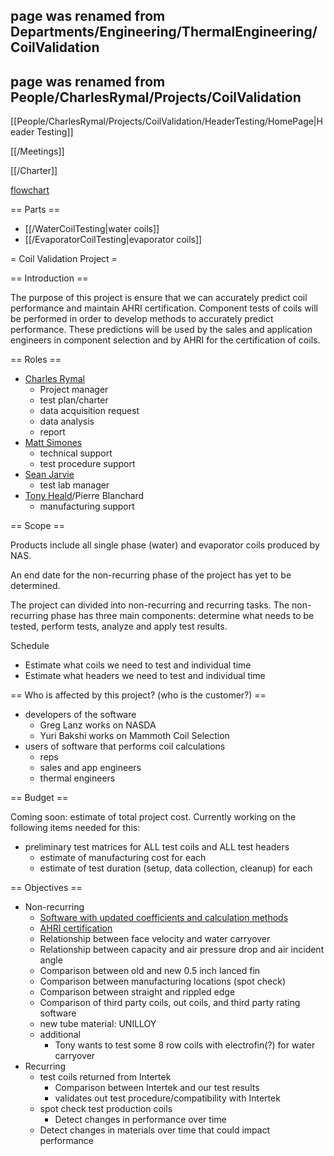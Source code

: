## page was renamed from Departments/Engineering/ThermalEngineering/CoilValidation
## page was renamed from People/CharlesRymal/Projects/CoilValidation


[[People/CharlesRymal/Projects/CoilValidation/HeaderTesting/HomePage|Header Testing]]

[[/Meetings]]

[[/Charter]]

[flowchart](http://ces-content.ces-group.com/sites/CESGroup/Engineering/CES%20Laboratories/Projects%20%20NAS/Coil%20Testing/coil_validation_project_flowchart.vsdx)

== Parts ==

 * [[/WaterCoilTesting|water coils]]
 * [[/EvaporatorCoilTesting|evaporator coils]]

= Coil Validation Project =

== Introduction ==

The purpose of this project is ensure that we can accurately predict coil performance and maintain AHRI certification.
Component tests of coils will be performed in order to develop methods to accurately predict performance.
These predictions will be used by the sales and application engineers in component selection and by AHRI for the certification of coils.





== Roles ==

 * [Charles Rymal]()
   * Project manager
   * test plan/charter
   * data acquisition request
   * data analysis
   * report
 * [Matt Simones]()
   * technical support
   * test procedure support
 * [Sean Jarvie]()
   * test lab manager
 * [Tony Heald]()/Pierre Blanchard
   * manufacturing support

== Scope ==

Products include all single phase (water) and evaporator coils produced by NAS.

An end date for the non-recurring phase of the project has yet to be determined.

The project can divided into non-recurring and recurring tasks. The non-recurring phase has three main components: determine what needs to be tested, perform tests, analyze and apply test results.

Schedule

 * Estimate what coils we need to test and individual time
 * Estimate what headers we need to test and individual time

== Who is affected by this project? (who is the customer?) ==

 * developers of the software
   * Greg Lanz works on NASDA
   * Yuri Bakshi works on Mammoth Coil Selection
 * users of software that performs coil calculations
   * reps
   * sales and app engineers
   * thermal engineers

== Budget ==

Coming soon: estimate of total project cost. Currently working on the following items needed for this:

 * preliminary test matrices for ALL test coils and ALL test headers
   * estimate of manufacturing cost for each
   * estimate of test duration (setup, data collection, cleanup) for each

== Objectives ==

 * Non-recurring
   * [Software with updated coefficients and calculation methods](deliver/coefficients/index.html)
   * [AHRI certification](deliver/ahri_cert/index.html)
   * Relationship between face velocity and water carryover
   * Relationship between capacity and air pressure drop and air incident angle
   * Comparison between old and new 0.5 inch lanced fin
   * Comparison between manufacturing locations (spot check)
   * Comparison between straight and rippled edge
   * Comparison of third party coils, out coils, and third party rating software
   * new tube material: UNILLOY
   * additional
     * Tony wants to test some 8 row coils with electrofin(?) for water carryover
 * Recurring
   * test coils returned from Intertek
     * Comparison between Intertek and our test results
     * validates out test procedure/compatibility with Intertek
   * spot check test production coils
     * Detect changes in performance over time
   * Detect changes in materials over time that could impact performance
